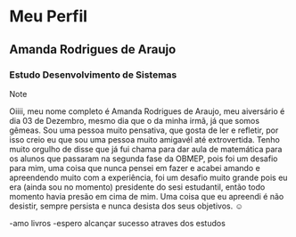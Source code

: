 # Meu Perfil

## Amanda Rodrigues de Araujo

### Estudo Desenvolvimento de Sistemas

> [!NOTE]
> Oiiii, meu nome completo é Amanda Rodrigues de Araujo, meu aiversário é dia 03 de Dezembro, mesmo dia que o da minha irmã, já que somos gêmeas. Sou uma pessoa muito pensativa, que gosta de ler e refletir, por isso creio eu que sou uma pessoa muito amigavél até extrovertida. Tenho muito orgulho de disse que já fui chama para dar aula de matemática para os alunos que passaram na segunda fase da OBMEP, pois foi um desafio para mim, uma coisa que nunca pensei em fazer e acabei amando e apreendendo muito com a experiência, foi um desafio muito grande pois eu era (ainda sou no momento) presidente do sesi estudantil, então todo momento havia presão em cima de mim. Uma coisa que eu apreendi é não desistir, sempre persista e nunca desista dos seus objetivos. :relaxed:

 -amo livros
 -espero alcançar sucesso atraves dos estudos

